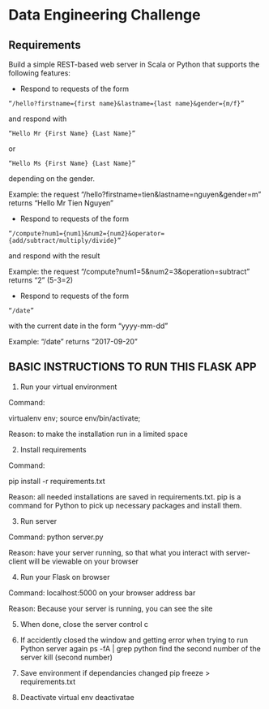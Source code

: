 # Data Engineering Challenge

## Requirements
Build a simple REST-based web server in Scala or Python that supports the following features:

* Respond to requests of the form 

```
“/hello?firstname={first name}&lastname={last name}&gender={m/f}”
```

and respond with

```
“Hello Mr {First Name} {Last Name}”
```

or

```
“Hello Ms {First Name} {Last Name}”
```

depending on the gender.

Example: the request “/hello?firstname=tien&lastname=nguyen&gender=m” returns “Hello Mr Tien Nguyen”

* Respond to requests of the form 

```
“/compute?num1={num1}&num2={num2}&operator={add/subtract/multiply/divide}”
```

and respond with the result

Example: the request “/compute?num1=5&num2=3&operation=subtract” returns “2” (5-3=2)

* Respond to requests of the form 

```
“/date”
```

with the current date in the form “yyyy-mm-dd”

Example: “/date” returns “2017-09-20”


## BASIC INSTRUCTIONS TO RUN THIS FLASK APP

1. Run your virtual environment

Command:

virtualenv env; source env/bin/activate;

Reason: to make the installation run in a limited space

2. Install requirements

Command: 

pip install -r requirements.txt

Reason: all needed installations are saved in requirements.txt. pip is a command for Python to pick up necessary packages and install them.

3. Run server

Command: python server.py

Reason: have your server running, so that what you interact with server-client will be viewable on your browser

4. Run your Flask on browser

Command: localhost:5000 on your browser address bar

Reason: Because your server is running, you can see the site

5. When done, close the server
control c

6. If accidently closed the window and getting error when trying to run Python server again
ps -fA | grep python
find the second number of the server
kill (second number)

7. Save environment if dependancies changed
pip freeze > requirements.txt

8. Deactivate virtual env
deactivatae
